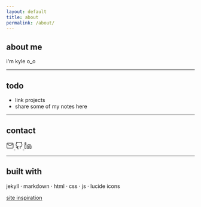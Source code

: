 ```yaml
---
layout: default
title: about
permalink: /about/
---
```


## about me

i'm kyle o_o

---

## todo

- link projects  
- share some of my notes here

---

## contact

<div class="contact-links">
  <a href="mailto:kylewfl@gmail.com" aria-label="Email">
    <!-- Mail Icon -->
    <svg xmlns="http://www.w3.org/2000/svg" width="20" height="20" fill="none" stroke="currentColor" stroke-width="1.5" viewBox="0 0 24 24">
      <path d="M4 4h16c1.1 0 2 .9 2 2v12c0 1.1-.9 2-2 2H4c-1.1 0-2-.9-2-2V6c0-1.1.9-2 2-2z"/>
      <polyline points="22,6 12,13 2,6"/>
    </svg>
  </a>

  <a href="https://github.com/yourusername" target="_blank" rel="noopener" aria-label="GitHub">
    <!-- GitHub Icon -->
    <svg xmlns="http://www.w3.org/2000/svg" width="20" height="20" fill="none" stroke="currentColor" stroke-width="1.5" viewBox="0 0 24 24">
      <path d="M9 19c-5 1.5-5-2.5-7-3m14 6v-3.5a3.37 3.37 0 0 0-.94-2.61c3.14-.35 6.44-1.54 6.44-7A5.44 5.44 0 0 0 20 4.77 5.07 5.07 0 0 0 19.91 1S18.73.65 16 2.48A13.38 13.38 0 0 0 12 2c-1.38 0-2.75.18-4 .53C5.27.65 4.09 1 4.09 1A5.07 5.07 0 0 0 4 4.77a5.44 5.44 0 0 0-1.5 3.79c0 5.46 3.3 6.65 6.44 7A3.37 3.37 0 0 0 9 21.5V24"/>
    </svg>
  </a>

  <a href="https://linkedin.com/in/yourprofile" target="_blank" rel="noopener" aria-label="LinkedIn">
    <!-- LinkedIn Icon -->
    <svg xmlns="http://www.w3.org/2000/svg" width="20" height="20" fill="none" stroke="currentColor" stroke-width="1.5" viewBox="0 0 24 24">
      <path d="M16 8a6 6 0 0 1 6 6v7h-4v-7a2 2 0 1 0-4 0v7h-4v-7a6 6 0 0 1 6-6z"/>
      <rect x="2" y="9" width="4" height="12"/>
      <circle cx="4" cy="4" r="2"/>
    </svg>
  </a>
</div>

---

## built with

jekyll · markdown · html · css · js · lucide icons

[site inspiration](https://michaelandreuzza.com)